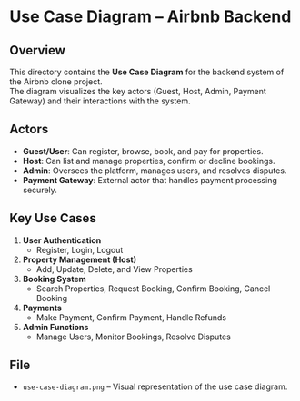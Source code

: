 # Use Case Diagram – Airbnb Backend

## Overview
This directory contains the **Use Case Diagram** for the backend system of the Airbnb clone project.  
The diagram visualizes the key actors (Guest, Host, Admin, Payment Gateway) and their interactions with the system.  

## Actors
- **Guest/User**: Can register, browse, book, and pay for properties.
- **Host**: Can list and manage properties, confirm or decline bookings.
- **Admin**: Oversees the platform, manages users, and resolves disputes.
- **Payment Gateway**: External actor that handles payment processing securely.

## Key Use Cases
1. **User Authentication**
   - Register, Login, Logout
2. **Property Management (Host)**
   - Add, Update, Delete, and View Properties
3. **Booking System**
   - Search Properties, Request Booking, Confirm Booking, Cancel Booking
4. **Payments**
   - Make Payment, Confirm Payment, Handle Refunds
5. **Admin Functions**
   - Manage Users, Monitor Bookings, Resolve Disputes

## File
- `use-case-diagram.png` – Visual representation of the use case diagram.
